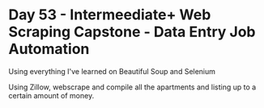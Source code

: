 # Day 53 - Intermeediate+ Web Scraping Capstone - Data Entry Job Automation


Using everything I've learned on Beautiful Soup and Selenium


Using Zillow, webscrape and compile all the apartments and listing up to
a certain amount of money.
